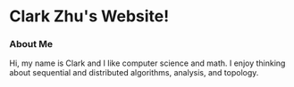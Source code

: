 # Clark Zhu's Website!

### About Me
Hi, my name is Clark and I like computer science and math. I enjoy thinking about sequential and distributed algorithms, analysis, and topology. 


<div>
    <script src="javascripts/test.js">
</div>

